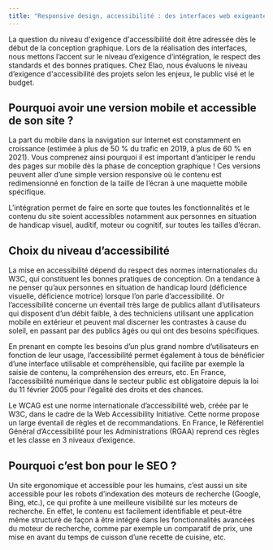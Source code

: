 ```yaml
---
title: "Responsive design, accessibilité : des interfaces web exigeantes"
---
```


La question du niveau d'exigence d'accessibilité doit être adressée dès le début de la conception graphique. Lors de la réalisation des interfaces, nous mettons l’accent sur le niveau d’exigence d’intégration, le respect des standards et des bonnes pratiques. Chez Elao, nous évaluons le niveau d’exigence d'accessibilité des projets selon les enjeux, le public visé et le budget. 

## Pourquoi avoir une version mobile et accessible de son site ? 

La part du mobile dans la navigation sur Internet est constamment en croissance (estimée à plus de 50 % du trafic en 2019, à plus de 60 % en 2021). Vous comprenez ainsi pourquoi il est important d’anticiper le rendu des pages sur mobile dès la phase de conception graphique ! Ces versions peuvent aller d’une simple version responsive où le contenu est redimensionné en fonction de la taille de l’écran à une maquette mobile spécifique.

L’intégration permet de faire en sorte que toutes les fonctionnalités et le contenu du site soient accessibles notamment aux personnes en situation de handicap visuel, auditif, moteur ou cognitif, sur toutes les tailles d’écran.

## Choix du niveau d’accessibilité

La mise en accessibilité dépend du respect des normes internationales du W3C, qui constituent les bonnes pratiques de conception. On a tendance à ne penser qu’aux personnes en situation de handicap lourd (déficience visuelle, déficience motrice) lorsque l’on parle d’accessibilité. Or l’accessibilité concerne un éventail très large de publics allant d’utilisateurs qui disposent d’un débit faible, à des techniciens utilisant une application mobile en extérieur et peuvent mal discerner les contrastes à cause du soleil, en passant par des publics âgés ou qui ont des besoins spécifiques.

En prenant en compte les besoins d’un plus grand nombre d’utilisateurs en fonction de leur usage, l’accessibilité permet également à tous de bénéficier d’une interface utilisable et compréhensible, qui facilite par exemple la saisie de contenu, la compréhension des erreurs, etc. En France, l’accessibilité numérique dans le secteur public est obligatoire depuis la loi du 11 février 2005 pour l’égalité des droits et des chances.

Le WCAG est une norme internationale d’accessibilité web, créée par le W3C, dans le cadre de la Web Accessibility Initiative. Cette norme propose un large éventail de règles et de recommandations. En France, le Référentiel Général d’Accessibilité pour les Administrations (RGAA) reprend ces règles et les classe en 3 niveaux d’exigence.

## Pourquoi c’est bon pour le SEO ? 

Un site ergonomique et accessible pour les humains, c’est aussi un site accessible pour les robots d’indexation des moteurs de recherche (Google, Bing, etc.), ce qui profite à une meilleure visibilité sur les moteurs de recherche. En effet, le contenu est facilement identifiable et peut-être même structuré de façon à être intégré dans les fonctionnalités avancées du moteur de recherche, comme par exemple un comparatif de prix, une mise en avant du temps de cuisson d’une recette de cuisine, etc. 
